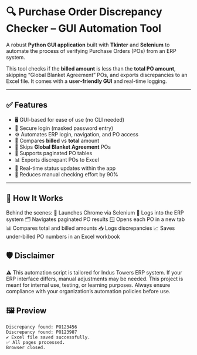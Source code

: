 # 🔍 Purchase Order Discrepancy Checker – GUI Automation Tool

A robust **Python GUI application** built with **Tkinter** and **Selenium** to automate the process of verifying Purchase Orders (POs) from an ERP system.

This tool checks if the **billed amount** is less than the **total PO amount**, skipping “Global Blanket Agreement” POs, and exports discrepancies to an Excel file. It comes with a **user-friendly GUI** and real-time logging.

---

## ✅ Features

- 🖥️ GUI-based for ease of use (no CLI needed)
- 🔐 Secure login (masked password entry)
- ⚙️ Automates ERP login, navigation, and PO access
- 🔎 Compares **billed** vs **total** amount
- 🚫 Skips **Global Blanket Agreement** POs
- 📄 Supports paginated PO tables
- 📊 Exports discrepant POs to Excel
- 💬 Real-time status updates within the app
- 💯 Reduces manual checking effort by 90%

---
## 🧠 How It Works
Behind the scenes:
🧭 Launches Chrome via Selenium
🔐 Logs into the ERP system
🗂 Navigates paginated PO results
🪟 Opens each PO in a new tab
📊 Compares total and billed amounts
📥 Logs discrepancies
📈 Saves under-billed PO numbers in an Excel workbook

## 🛡️ Disclaimer
⚠️ This automation script is tailored for Indus Towers ERP system.
If your ERP interface differs, manual adjustments may be needed.
This project is meant for internal use, testing, or learning purposes.
Always ensure compliance with your organization’s automation policies before use.

## 🖼️ Preview

```text
Discrepancy found: PO123456
Discrepancy found: PO123987
✔ Excel file saved successfully.
✅ All pages processed.
Browser closed.



